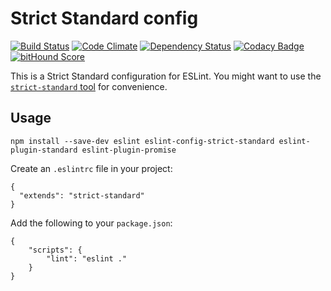 # Strict Standard config

[![Build Status](https://travis-ci.org/denis-sokolov/strict-standard-config.svg?branch=master)](https://travis-ci.org/denis-sokolov/strict-standard-config)
[![Code Climate](https://codeclimate.com/github/denis-sokolov/strict-standard-config/badges/gpa.svg)](https://codeclimate.com/github/denis-sokolov/strict-standard-config)
[![Dependency Status](https://gemnasium.com/denis-sokolov/strict-standard-config.svg)](https://gemnasium.com/denis-sokolov/strict-standard-config)
[![Codacy Badge](https://api.codacy.com/project/badge/6b10ce1497b74736a6413c812b0532aa)](https://www.codacy.com/app/denis-sokolov/strict-standard-config)
[![bitHound Score](https://www.bithound.io/github/denis-sokolov/strict-standard-config/badges/score.svg)](https://www.bithound.io/github/denis-sokolov/strict-standard-config)

This is a Strict Standard configuration for ESLint. You might want to use the [`strict-standard` tool](https://github.com/denis-sokolov/strict-standard) for convenience.

## Usage

```
npm install --save-dev eslint eslint-config-strict-standard eslint-plugin-standard eslint-plugin-promise
```

Create an `.eslintrc` file in your project:

```
{
  "extends": "strict-standard"
}
```

Add the following to your `package.json`:

```
{
    "scripts": {
        "lint": "eslint ."
    }
}
```
